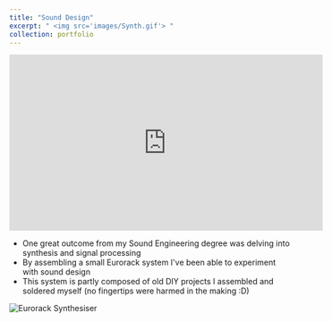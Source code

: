 ```yaml
---
title: "Sound Design"
excerpt: " <img src='images/Synth.gif'> "
collection: portfolio
---
```


<iframe width="560" height="315" src="https://www.youtube-nocookie.com/embed/D3MHd0L9yGg?si=bcNyKhQ5iDohkcpI" title="YouTube video player" frameborder="0" allow="accelerometer; autoplay; clipboard-write; encrypted-media; gyroscope; picture-in-picture; web-share" referrerpolicy="strict-origin-when-cross-origin" allowfullscreen></iframe>

- One great outcome from my Sound Engineering degree was delving into synthesis and signal processing
- By assembling a small Eurorack system I've been able to experiment with sound design
- This system is partly composed of old DIY projects I assembled and soldered myself (no fingertips were harmed in the making :D) 
  
![Eurorack Synthesiser](../../images/synth-unpatched.jpg)

